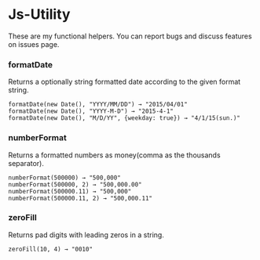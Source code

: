 # Js-Utility

These are my functional helpers.
You can report bugs and discuss features on issues page.

### formatDate
Returns a optionally string formatted date according to the given format string.
        
    formatDate(new Date(), "YYYY/MM/DD") → "2015/04/01"
    formatDate(new Date(), "YYYY-M-D") → "2015-4-1"
    formatDate(new Date(), "M/D/YY", {weekday: true}) → "4/1/15(sun.)"

### numberFormat
Returns a formatted numbers as money(comma as the thousands separator).
        
    numberFormat(500000) → "500,000"
    numberFormat(500000, 2) → "500,000.00"
    numberFormat(500000.11) → "500,000"
    numberFormat(500000.11, 2) → "500,000.11"

### zeroFill
Returns pad digits with leading zeros in a string.

    zeroFill(10, 4) → "0010"